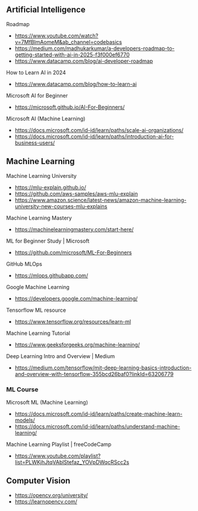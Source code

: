 ## Artificial Intelligence

Roadmap
- https://www.youtube.com/watch?v=7MfBlmAomeM&ab_channel=codebasics
- https://medium.com/madhukarkumar/a-developers-roadmap-to-getting-started-with-ai-in-2025-f3f000ef6770
- https://www.datacamp.com/blog/ai-developer-roadmap

How to Learn AI in 2024
- https://www.datacamp.com/blog/how-to-learn-ai

Microsoft AI for Beginner
- https://microsoft.github.io/AI-For-Beginners/

Microsoft AI (Machine Learning)
- https://docs.microsoft.com/id-id/learn/paths/scale-ai-organizations/
- https://docs.microsoft.com/id-id/learn/paths/introduction-ai-for-business-users/

## Machine Learning

Machine Learning University
- https://mlu-explain.github.io/
- https://github.com/aws-samples/aws-mlu-explain
- https://www.amazon.science/latest-news/amazon-machine-learning-university-new-courses-mlu-explains

Machine Learning Mastery
- https://machinelearningmastery.com/start-here/

ML for Beginner Study | Microsoft
- https://github.com/microsoft/ML-For-Beginners

GitHub MLOps
- https://mlops.githubapp.com/

Google Machine Learning
- https://developers.google.com/machine-learning/

Tensorflow ML resource
- https://www.tensorflow.org/resources/learn-ml

Machine Learning Tutorial
- https://www.geeksforgeeks.org/machine-learning/

Deep Learning Intro and Overview | Medium
- https://medium.com/tensorflow/mit-deep-learning-basics-introduction-and-overview-with-tensorflow-355bcd26baf0?linkId=63206779

### ML Course

Microsoft ML (Machine Learning)
- https://docs.microsoft.com/id-id/learn/paths/create-machine-learn-models/
- https://docs.microsoft.com/id-id/learn/paths/understand-machine-learning/

Machine Learning Playlist | freeCodeCamp
- https://www.youtube.com/playlist?list=PLWKjhJtqVAblStefaz_YOVpDWqcRScc2s

## Computer Vision
- https://opencv.org/university/
- https://learnopencv.com/
